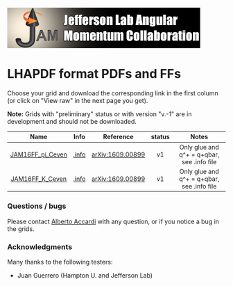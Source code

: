 ![jamlogo](../gallery/jam.jpg)

# LHAPDF format PDFs and FFs 

Choose your grid and download the corresponding link in the first column (or click on "View raw" in the next page you get).

**Note:** Grids with "preliminary" status or with version "v.-1" are in development and should not be downloaded.

| Name                                         | Info                                            | Reference                                                      | status | Notes                                       |
| :--:                                         | :--:                                            | :--:                                                           | :--:   | :--:                                        |
| [JAM16FF_pi_Ceven](zip/JAM16FF_pi_Ceven.zip) | [.info](JAM16FF_pi_Ceven/JAM16FF_pi_Ceven.info) | [arXiv:1609.00899](http://inspirehep.net/record/1485196?ln=en) | v1     | Only glue and q^+ = q+qbar, see .info file  |
| [JAM16FF_K_Ceven](zip/JAM16FF_K_Ceven.zip)   | [.info](JAM16FF_K_Ceven/JAM16FF_K_Ceven.info)   | [arXiv:1609.00899](http://inspirehep.net/record/1485196?ln=en) | v1     | Only glue and q^+ = q+qbar, see .info file  |


### Questions / bugs

Please contact [Alberto Accardi](mailto:accardi@jlab.org)
with any question, or if you notice a bug in the grids.


### Acknowledgments

Many thanks to the following testers:
* Juan Guerrero (Hampton U. and Jefferson Lab)
